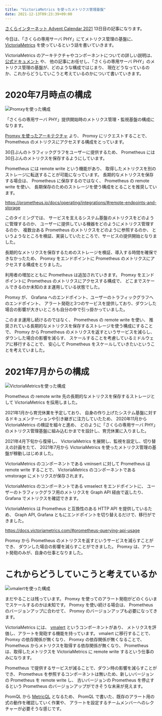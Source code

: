 ```yaml
---
title: "VictoriaMetrics を使ったメトリクス管理基盤"
date: 2021-12-13T09:23:39+09:00
---
```


[さくらインターネット Advent Calendar 2021](https://qiita.com/advent-calendar/2021/sakura) 13日目の記事になります。

今日は、「さくらの専用サーバ PHY」にてメトリクス管理の基盤に、
[VictoriaMetrics](https://victoriametrics.com/) を使っているという話を書いていきます。

VictoriaMetrics のアーキテクチャやコンポーネントについての詳しい説明は、
[公式ドキュメント](https://docs.victoriametrics.com/Cluster-VictoriaMetrics.html#architecture-overview) や、
他の記事にお任せし、「さくらの専用サーバ PHY」のメトリクス管理の基盤が、どのような構成ではじまり、
現在どうなっているのか、これからどうしていこうと考えているのかについて書いていきます。

# 2020年7月時点の構成

![Promxyを使った構成](../../imgs/victoriametrics-monitoring/prometheus-promxy-architecture.png)

「さくらの専用サーバ PHY」提供開始時のメトリクス管理・監視基盤の構成になります。

[Promxy を使ったアーキテクチャ](/posts/promxy-architecture) より、
Promxy にリクエストすることで、 Prometheus のメトリクスにアクセスする構成をとっています。

30日ぶんのトラフィックグラフをユーザーに提供するため、
Prometheus には30日ぶんのメトリクスを保存するようにしています。

Prometheus には remote write という機能があり、
取得したメトリクスを別のストレージに転送することが可能になっています。
長期的なメトリクスを保存する場合は、 Prometheus に保存するのではなく、
Prometheus の remote write を使い、
長期保存のためのストレージを使う構成をとることを推奨しています。

https://prometheus.io/docs/operating/integrations/#remote-endpoints-and-storage

このタイミングでは、
サービスを支えるシステム基盤のメトリクスをどのように管理するのか、
ユーザーに提供している機器をどのようにメトリクス管理するのか、
複数台ある Prometheus のメトリクスをどのように参照するのか、
というようなところを検証、実装していたところで、サービスの提供開始となりました。

長期的なメトリクスを保存するためのストレージを検証、導入する時間を確保できなかったため、
Promxy をエンドポイントに Prometheus のメトリクスにアクセスする構成をとりました。

利用者の増加とともに Prometheus は追加されていきます。
Promxy をエンドポイントに Prometheus のメトリクスにアクセスする構成で、
どこまでスケールできるのか未知のまま運用している状態でした。

Promxy が、 Grafana へのエンドポイント、ユーザーのトラフィックグラフへのエンドポイント、
アラート発砲と3つのサービスを提供しており、ダウンした場合の影響が大きいところも自分の中で引っ掛かっていました。

このまま運用し続けるのではなく、 Prometheus の remote write を使い、
推奨されている長期的なメトリクスを保存するストレージを使う構成にすることで、
Promxy から Prometheus のメトリクスを返すというサービスを減らし、ダウンした場合の影響を減らす、
スケールすることを考慮しているミドルウェアに移行することで、
安心して Prometheus をスケールしていきたいということを考えていました。

# 2021年7月からの構成

![VictoriaMetricsを使った構成](../../imgs/victoriametrics-monitoring/prometheus-victoriametrics-architecture.png)

Prometheus の remote write 先の長期的なメトリクスを保存するストレージとして VictoriaMetrics を採用しました。

2021年1月から育児休業を予定しており、
自身の作り上げたシステム基盤に対するドキュメンテーションや引き継ぎに注力していたため、
2020年11月から VictoriaMetrics の検証を細々と進め、
どのように「さくらの専用サーバ PHY」のメトリクス管理基盤に組み込むかまでを設計し、育児休業に入りました。

2021年4月下旬から復帰し、 VictoriaMetrics を展開し、監視を設定し、切り替えの計画をたて、
2021年7月から VictoriaMetrics を使ったメトリクス管理の基盤が稼動しはじめました。

VictoriaMetrics のコンポーネントである vminsert に対して Prometheus は remote write することで、
VictoriaMetrics のコンポーネントである vmstorage にメトリクスが保存されます。

VictoriaMetrics のコンポーネントである vmselect をエンドポイントに、
ユーザーのトラフィックグラフ用のメトリクスを Graph API 経由で返したり、
Grafana でメトリクスを確認できます。

VictoriaMetrics は Prometheus と互換性のある HTTP API を提供しているため、
Graph API, Grafana ともにエンドポイントを切り替えるだけで、移行ができました。

https://docs.victoriametrics.com/#prometheus-querying-api-usage

Promxy から Prometheus のメトリクスを返すというサービスを減らすことができ、
ダウンした場合の影響を減らすことができました。
Promxy は、アラート発砲のみが、自身の仕事となりました。

# これからどうしていこうと考えているか

![vmalertを使った構成](../../imgs/victoriametrics-monitoring/prometheus-vmalert-architecture.png)

まだやることは残っています。
Promxy を使ってのアラート発砲がどのくらいまでスケールするのかは未知です。
Promxy を使い続ける場合は、 Prometheus のバージョンアップに合わせて、
Promxy のバージョンアップも必要になってきます。

VictoriaMetrics には、 [vmalert](https://docs.victoriametrics.com/vmalert.html) というコンポーネントがあり、
メトリクスを評価し、アラートを発砲する機能を持っています。
vmalert に移行することで、 Promxy の依存関係が無くなり、
Promxy の依存関係が無くなることで、 Prometheus からメトリクスを取得する依存関係が無くなり、
Prometheus は、取得したメトリクスを VictoriaMetrics に remote write するという仕事のみになります。

Prometheus で提供するサービスが減ることで、ダウン時の影響を減らすことができ、
Prometheus を参照するコンポーネントは無いため、新しいバージョンの Prometheus を remote write し、
古いバージョンの Prometheus を停止するという Prometheus のバージョンアップができそうな未来が見えます。

PromQL から [MetricQL](https://docs.victoriametrics.com/MetricsQL.html) となるため、
PromQL で書いた、既存のアラート用の式の動作を確認していく作業や、
アラートを設定するチームメンバーへのレクチャーが必要そうな感じです。
